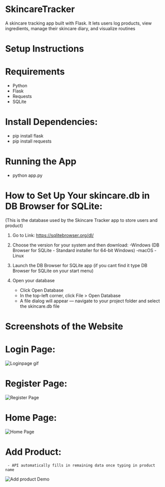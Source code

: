 # SkincareTracker
A skincare tracking app built with Flask. It lets users log products, view ingredients, manage their skincare diary, and visualize routines

# Setup Instructions

# Requirements
- Python 
- Flask
- Requests
- SQLite 

# Install Dependencies:
- pip install flask
- pip install requests 

# Running the App
- python app.py

# How to Set Up Your skincare.db in DB Browser for SQLite:
(This is the database used by the Skincare Tracker app to store users and product)
1. Go to Link:
     https://sqlitebrowser.org/dl/
   
 2. Choose the version for your system and then download:
    -Windows (DB Browser for SQLite - Standard installer for 64-bit Windows)
    -macOS 
    -Linux

3. Launch the DB Browser for SQLite app (if you cant find it type DB Browser for SQLite on your start menu)

4. Open your database
    - Click Open Database
    - In the top-left corner, click File > Open Database
    - A file dialog will appear — navigate to your project folder and select the skincare.db file
  
# Screenshots of the Website

# Login Page:
![Loginpage gif](https://private-user-images.githubusercontent.com/156049642/435482286-aff6bcd2-61ae-42a4-8806-28c8eacadf18.gif?jwt=eyJhbGciOiJIUzI1NiIsInR5cCI6IkpXVCJ9.eyJpc3MiOiJnaXRodWIuY29tIiwiYXVkIjoicmF3LmdpdGh1YnVzZXJjb250ZW50LmNvbSIsImtleSI6ImtleTUiLCJleHAiOjE3NDUxNjczMjQsIm5iZiI6MTc0NTE2NzAyNCwicGF0aCI6Ii8xNTYwNDk2NDIvNDM1NDgyMjg2LWFmZjZiY2QyLTYxYWUtNDJhNC04ODA2LTI4YzhlYWNhZGYxOC5naWY_WC1BbXotQWxnb3JpdGhtPUFXUzQtSE1BQy1TSEEyNTYmWC1BbXotQ3JlZGVudGlhbD1BS0lBVkNPRFlMU0E1M1BRSzRaQSUyRjIwMjUwNDIwJTJGdXMtZWFzdC0xJTJGczMlMkZhd3M0X3JlcXVlc3QmWC1BbXotRGF0ZT0yMDI1MDQyMFQxNjM3MDRaJlgtQW16LUV4cGlyZXM9MzAwJlgtQW16LVNpZ25hdHVyZT0wMGM0OTJkNWNlOTcyZDZmYWFlNDgyODhjNjc0YzdhNjg0NjVlNTY1YTE4Y2I3ODgzMjA3MjMxYTQyNTY2NWY2JlgtQW16LVNpZ25lZEhlYWRlcnM9aG9zdCJ9.xidUtsf7J2lCyCfx0-ik6X5gqM2C2r3i7KQG_K6y5Vc)

# Register Page:
![Register Page](https://private-user-images.githubusercontent.com/156049642/435483235-7178ca97-a61a-48af-9c59-afdec4078ef0.png?jwt=eyJhbGciOiJIUzI1NiIsInR5cCI6IkpXVCJ9.eyJpc3MiOiJnaXRodWIuY29tIiwiYXVkIjoicmF3LmdpdGh1YnVzZXJjb250ZW50LmNvbSIsImtleSI6ImtleTUiLCJleHAiOjE3NDUxNjc4NDQsIm5iZiI6MTc0NTE2NzU0NCwicGF0aCI6Ii8xNTYwNDk2NDIvNDM1NDgzMjM1LTcxNzhjYTk3LWE2MWEtNDhhZi05YzU5LWFmZGVjNDA3OGVmMC5wbmc_WC1BbXotQWxnb3JpdGhtPUFXUzQtSE1BQy1TSEEyNTYmWC1BbXotQ3JlZGVudGlhbD1BS0lBVkNPRFlMU0E1M1BRSzRaQSUyRjIwMjUwNDIwJTJGdXMtZWFzdC0xJTJGczMlMkZhd3M0X3JlcXVlc3QmWC1BbXotRGF0ZT0yMDI1MDQyMFQxNjQ1NDRaJlgtQW16LUV4cGlyZXM9MzAwJlgtQW16LVNpZ25hdHVyZT03NzkwYWU4NmQ1YWY3NGQwZjA1YzlhOTM2YTM3MGFmYjU5NGQ5NjRmZjhjN2ZhMzNkZGEzMGM4YWM0MWRmZTM1JlgtQW16LVNpZ25lZEhlYWRlcnM9aG9zdCJ9.Br6134WIdHh8a3QKBNQrlLRS3lyUtlHGf7eL2YhXNG0)

# Home Page:
![Home Page](https://private-user-images.githubusercontent.com/156049642/435483820-3b7d139f-d5e2-480b-8ba5-9e40a03cc2b0.gif?jwt=eyJhbGciOiJIUzI1NiIsInR5cCI6IkpXVCJ9.eyJpc3MiOiJnaXRodWIuY29tIiwiYXVkIjoicmF3LmdpdGh1YnVzZXJjb250ZW50LmNvbSIsImtleSI6ImtleTUiLCJleHAiOjE3NDUxNjgyMTQsIm5iZiI6MTc0NTE2NzkxNCwicGF0aCI6Ii8xNTYwNDk2NDIvNDM1NDgzODIwLTNiN2QxMzlmLWQ1ZTItNDgwYi04YmE1LTllNDBhMDNjYzJiMC5naWY_WC1BbXotQWxnb3JpdGhtPUFXUzQtSE1BQy1TSEEyNTYmWC1BbXotQ3JlZGVudGlhbD1BS0lBVkNPRFlMU0E1M1BRSzRaQSUyRjIwMjUwNDIwJTJGdXMtZWFzdC0xJTJGczMlMkZhd3M0X3JlcXVlc3QmWC1BbXotRGF0ZT0yMDI1MDQyMFQxNjUxNTRaJlgtQW16LUV4cGlyZXM9MzAwJlgtQW16LVNpZ25hdHVyZT01MmEzMTM1YjczMDMwYjdlYTNhMjk2NmZlODkxNjZmZWNhODFhMmE0Mzc0ZTFlZWYxYmIxYTcwNTUxZjE1M2JiJlgtQW16LVNpZ25lZEhlYWRlcnM9aG9zdCJ9.a64R6DSGJXED-IVXw_UTFyDROvsXWzxGwFrEspVbDT0)

# Add Product: 
     - API automatically fills in remaining data once typing in product name 
![Add product Demo](https://private-user-images.githubusercontent.com/156049642/435484391-e5472415-145c-4727-89b3-2a867f579eb3.gif?jwt=eyJhbGciOiJIUzI1NiIsInR5cCI6IkpXVCJ9.eyJpc3MiOiJnaXRodWIuY29tIiwiYXVkIjoicmF3LmdpdGh1YnVzZXJjb250ZW50LmNvbSIsImtleSI6ImtleTUiLCJleHAiOjE3NDUxNjg3MjksIm5iZiI6MTc0NTE2ODQyOSwicGF0aCI6Ii8xNTYwNDk2NDIvNDM1NDg0MzkxLWU1NDcyNDE1LTE0NWMtNDcyNy04OWIzLTJhODY3ZjU3OWViMy5naWY_WC1BbXotQWxnb3JpdGhtPUFXUzQtSE1BQy1TSEEyNTYmWC1BbXotQ3JlZGVudGlhbD1BS0lBVkNPRFlMU0E1M1BRSzRaQSUyRjIwMjUwNDIwJTJGdXMtZWFzdC0xJTJGczMlMkZhd3M0X3JlcXVlc3QmWC1BbXotRGF0ZT0yMDI1MDQyMFQxNzAwMjlaJlgtQW16LUV4cGlyZXM9MzAwJlgtQW16LVNpZ25hdHVyZT04MDdlOGY2MmNkYTE2NzZmZDkyODlmOGE1NDE2NDM5YjRjM2U5ZmMxYmUyNTVmMjYwMzhlNGU5NTdiYmYxNjAwJlgtQW16LVNpZ25lZEhlYWRlcnM9aG9zdCJ9.andLY5teRqpLkFOccBNQ-gbbqflXqdd0AzogBo3cQQc)
